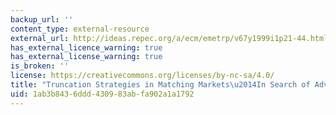 ```yaml
---
backup_url: ''
content_type: external-resource
external_url: http://ideas.repec.org/a/ecm/emetrp/v67y1999i1p21-44.html
has_external_licence_warning: true
has_external_license_warning: true
is_broken: ''
license: https://creativecommons.org/licenses/by-nc-sa/4.0/
title: "Truncation Strategies in Matching Markets\u2014In Search of Advice for Participants"
uid: 1ab3b843-6ddd-4309-83ab-fa902a1a1792
---
```

